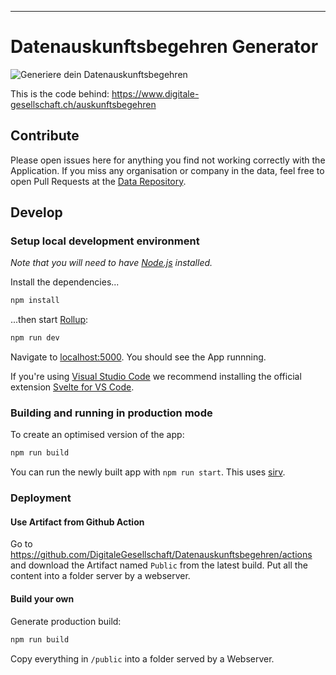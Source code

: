 
---

# Datenauskunftsbegehren Generator
![Generiere dein Datenauskunftsbegehren](https://www.digitale-gesellschaft.ch/auskunftsbegehren/datenauskunftsbegehren-og.png)

This is the code behind: https://www.digitale-gesellschaft.ch/auskunftsbegehren

## Contribute
Please open issues here for anything you find not working correctly with the Application. If you miss any organisation or company in the data, feel free to open Pull Requests at the [Data Repository](https://github.com/DigitaleGesellschaft/Datenauskunftsbegehren-Data).

## Develop
### Setup local development environment
*Note that you will need to have [Node.js](https://nodejs.org) installed.*

Install the dependencies...

```bash
npm install
```

...then start [Rollup](https://rollupjs.org):

```bash
npm run dev
```

Navigate to [localhost:5000](http://localhost:5000). You should see the App runnning.

If you're using [Visual Studio Code](https://code.visualstudio.com/) we recommend installing the official extension [Svelte for VS Code](https://marketplace.visualstudio.com/items?itemName=svelte.svelte-vscode).

### Building and running in production mode

To create an optimised version of the app:

```bash
npm run build
```

You can run the newly built app with `npm run start`. This uses [sirv](https://github.com/lukeed/sirv).


### Deployment

#### Use Artifact from Github Action
Go to https://github.com/DigitaleGesellschaft/Datenauskunftsbegehren/actions and download the Artifact named `Public` from the latest build. Put all the content into a folder server by a webserver.
#### Build your own
Generate production build:

```bash
npm run build
```

Copy everything in `/public` into a folder served by a Webserver.